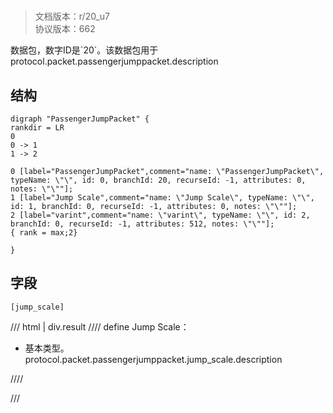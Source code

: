 # <!-- md:samp PassengerJumpPacket -->

> 文档版本：r/20_u7<br/>协议版本：662

<!-- md:samp PassengerJumpPacket -->数据包，数字ID是`20`。该数据包用于protocol.packet.passengerjumppacket.description

## 结构

```viz
digraph "PassengerJumpPacket" {
rankdir = LR
0
0 -> 1
1 -> 2

0 [label="PassengerJumpPacket",comment="name: \"PassengerJumpPacket\", typeName: \"\", id: 0, branchId: 20, recurseId: -1, attributes: 0, notes: \"\""];
1 [label="Jump Scale",comment="name: \"Jump Scale\", typeName: \"\", id: 1, branchId: 0, recurseId: -1, attributes: 0, notes: \"\""];
2 [label="varint",comment="name: \"varint\", typeName: \"\", id: 2, branchId: 0, recurseId: -1, attributes: 512, notes: \"\""];
{ rank = max;2}

}

```

## 字段

```title='PassengerJumpPacket'
[jump_scale]
```

/// html | div.result
//// define
Jump Scale：<!-- md:samp varint -->

- 基本类型。protocol.packet.passengerjumppacket.jump_scale.description


////

///

